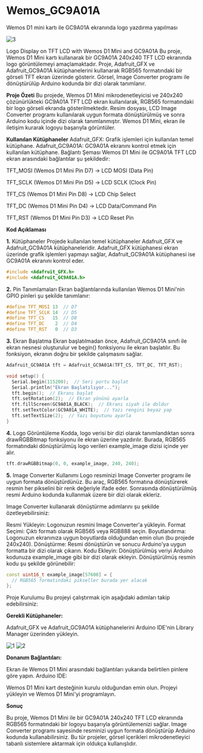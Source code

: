 # Wemos_GC9A01A
Wemos D1 mini kartı ile GC9A01A ekranında logo yazdırma yapılması

![3](https://github.com/user-attachments/assets/5f36b65e-7281-40ae-bdb8-c4ee8ccbd059)

Logo Display on TFT LCD with Wemos D1 Mini and GC9A01A
Bu proje, Wemos D1 Mini kartı kullanarak bir GC9A01A 240x240 TFT LCD ekranında logo görüntülemeyi amaçlamaktadır. Proje, Adafruit_GFX ve Adafruit_GC9A01A kütüphanelerini kullanarak RGB565 formatındaki bir görseli TFT ekran üzerinde gösterir. Görsel, Image Converter programı ile dönüştürülüp Arduino kodunda bir dizi olarak tanımlanır.

**Proje Özeti**
Bu projede, Wemos D1 Mini mikrodenetleyicisi ve 240x240 çözünürlükteki GC9A01A TFT LCD ekran kullanılarak, RGB565 formatındaki bir logo görseli ekranda gösterilmektedir. Resim dosyası, LCD Image Converter programı kullanılarak uygun formata dönüştürülmüş ve sonra Arduino kodu içinde dizi olarak tanımlanmıştır. Wemos D1 Mini, ekran ile iletişim kurarak logoyu başarıyla görüntüler.

**Kullanılan Kütüphaneler**
Adafruit_GFX: Grafik işlemleri için kullanılan temel kütüphane.
Adafruit_GC9A01A: GC9A01A ekranını kontrol etmek için kullanılan kütüphane.
Bağlantı Şeması
Wemos D1 Mini ile GC9A01A TFT LCD ekran arasındaki bağlantılar şu şekildedir:

TFT_MOSI (Wemos D1 Mini Pin D7) -> LCD MOSI (Data Pin)

TFT_SCLK (Wemos D1 Mini Pin D5) -> LCD SCLK (Clock Pin)

TFT_CS (Wemos D1 Mini Pin D8) -> LCD Chip Select

TFT_DC (Wemos D1 Mini Pin D4) -> LCD Data/Command Pin

TFT_RST (Wemos D1 Mini Pin D3) -> LCD Reset Pin


**Kod Açıklaması**

**1.** Kütüphaneler
Projede kullanılan temel kütüphaneler Adafruit_GFX ve Adafruit_GC9A01A kütüphaneleridir. Adafruit_GFX kütüphanesi ekran üzerinde grafik işlemleri yapmayı sağlar, Adafruit_GC9A01A kütüphanesi ise GC9A01A ekranını kontrol eder.

```cpp
#include <Adafruit_GFX.h>
#include <Adafruit_GC9A01A.h>
```

**2.** Pin Tanımlamaları
Ekran bağlantılarında kullanılan Wemos D1 Mini'nin GPIO pinleri şu şekilde tanımlanır:

```cpp
#define TFT_MOSI 13  // D7
#define TFT_SCLK 14  // D5
#define TFT_CS   15  // D8
#define TFT_DC    2  // D4
#define TFT_RST   0  // D3
```

**3.** Ekran Başlatma
Ekran başlatılmadan önce, Adafruit_GC9A01A sınıfı ile ekran nesnesi oluşturulur ve begin() fonksiyonu ile ekran başlatılır. Bu fonksiyon, ekranın doğru bir şekilde çalışmasını sağlar.
```cpp
Adafruit_GC9A01A tft = Adafruit_GC9A01A(TFT_CS, TFT_DC, TFT_RST);

void setup() {
  Serial.begin(115200);  // Seri portu başlat
  Serial.println("Ekran Başlatılıyor...");
  tft.begin();  // Ekranı başlat
  tft.setRotation(2);  // Ekran yönünü ayarla
  tft.fillScreen(GC9A01A_BLACK);  // Ekranı siyah ile doldur
  tft.setTextColor(GC9A01A_WHITE);  // Yazı rengini beyaz yap
  tft.setTextSize(2);  // Yazı boyutunu ayarla
}
```

**4.** Logo Görüntüleme
Kodda, logo verisi bir dizi olarak tanımlandıktan sonra drawRGBBitmap fonksiyonu ile ekran üzerine yazdırılır. Burada, RGB565 formatındaki dönüştürülmüş logo verileri example_image dizisi içinde yer alır.

```cpp
tft.drawRGBBitmap(0, 0, example_image, 240, 240);
```

**5.** Image Converter Kullanımı
Logo resminizi Image Converter programı ile uygun formata dönüştürdünüz. Bu araç, RGB565 formatına dönüştürerek resmin her pikselini bir renk değeriyle ifade eder. Sonrasında dönüştürülmüş resmi Arduino kodunda kullanmak üzere bir dizi olarak ekleriz.

Image Converter kullanarak dönüştürme adımlarını şu şekilde özetleyebilirsiniz:

Resmi Yükleyin: Logonuzun resmini Image Converter'a yükleyin.
Format Seçimi: Çıktı formatı olarak RGB565 veya RGB888 seçin.
Boyutlandırma: Logonuzun ekranınıza uygun boyutlarda olduğundan emin olun (bu projede 240x240).
Dönüştürme: Resmi dönüştürün ve sonucu Arduino'ya uygun formatta bir dizi olarak çıkarın.
Kodu Ekleyin: Dönüştürülmüş veriyi Arduino kodunuza example_image gibi bir dizi olarak ekleyin.
Dönüştürülmüş resmin kodu şu şekilde görünebilir:

```cpp
const uint16_t example_image[57600] = {
  // RGB565 formatındaki pikseller burada yer alacak
};
```

Proje Kurulumu
Bu projeyi çalıştırmak için aşağıdaki adımları takip edebilirsiniz:

**Gerekli Kütüphaneler:**

Adafruit_GFX ve Adafruit_GC9A01A kütüphanelerini Arduino IDE'nin Library Manager üzerinden yükleyin.

![1](https://github.com/user-attachments/assets/7b377d27-1827-4b96-816d-a5f08cc695cb)
![2](https://github.com/user-attachments/assets/29dc5d8c-f97b-4156-9590-a0b4db61a376)

**Donanım Bağlantıları:**

Ekran ile Wemos D1 Mini arasındaki bağlantıları yukarıda belirtilen pinlere göre yapın.
Arduino IDE:

Wemos D1 Mini kart desteğinin kurulu olduğundan emin olun.
Projeyi yükleyin ve Wemos D1 Mini'yi programlayın.

**Sonuç**

Bu proje, Wemos D1 Mini ile bir GC9A01A 240x240 TFT LCD ekranında RGB565 formatındaki bir logoyu başarıyla görüntülemenizi sağlar. Image Converter programı sayesinde resminizi uygun formata dönüştürüp Arduino kodunda kullanabilirsiniz. Bu tür projeler, görsel içerikleri mikrodenetleyici tabanlı sistemlere aktarmak için oldukça kullanışlıdır.
